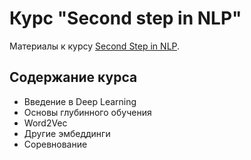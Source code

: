 # Курс "Second step in NLP"

Материалы к курсу [Second Step in NLP](https://stepik.org/course/133963/).

## Содержание курса
- Введение в Deep Learning
- Основы глубинного обучения
- Word2Vec
- Другие эмбеддинги
- Соревнование
